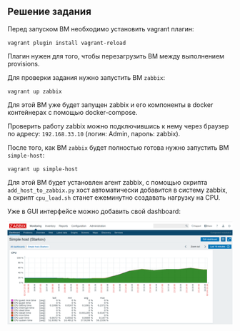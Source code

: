 ## Решение задания

Перед запуском ВМ необходимо установить vagrant плагин:

```
vagrant plugin install vagrant-reload
```

Плагин нужен для того, чтобы перезагрузить ВМ между выполнением provisions.

Для проверки задания нужно запустить ВМ `zabbix`:

```
vagrant up zabbix
```

Для этой ВМ уже будет запущен zabbix и его компоненты в docker контейнерах с помощью docker-compose.

Проверить работу zabbix можно подключившись к нему через браузер по адресу: `192.168.33.10` (логин: Admin, пароль: zabbix).

После того, как ВМ `zabbix` будет полностью готова нужно запустить ВМ `simple-host`:

```
vagrant up simple-host
```

Для этой ВМ будет установлен агент zabbix, с помощью скрипта `add_host_to_zabbix.py` хост автоматически добавится в систему zabbix, а скрипт `cpu_load.sh` станет ежеминутно создавать нагрузку на CPU.

Уже в GUI интерфейсе можно добавить свой dashboard:

![](dashboard.png)